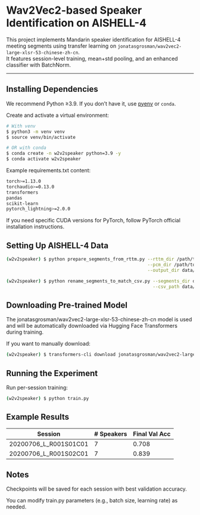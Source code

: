 # Wav2Vec2-based Speaker Identification on AISHELL-4

This project implements Mandarin speaker identification for AISHELL-4 meeting segments using transfer learning on `jonatasgrosman/wav2vec2-large-xlsr-53-chinese-zh-cn`.  
It features session-level training, mean+std pooling, and an enhanced classifier with BatchNorm.

---

## Installing Dependencies

We recommend Python ≥3.9. If you don’t have it, use [pyenv](https://github.com/pyenv/pyenv) or `conda`.

Create and activate a virtual environment:

```bash
# With venv
$ python3 -m venv venv
$ source venv/bin/activate

# OR with conda
$ conda create -n w2v2speaker python=3.9 -y
$ conda activate w2v2speaker
```

Example requirements.txt content:

```bash
torch>=1.13.0
torchaudio>=0.13.0
transformers
pandas
scikit-learn
pytorch_lightning>=2.0.0
```
If you need specific CUDA versions for PyTorch, follow PyTorch official installation instructions.

## Setting Up AISHELL-4 Data

```bash
(w2v2speaker) $ python prepare_segments_from_rttm.py --rttm_dir /path/to/rttm \
                                                     --pcm_dir /path/to/audio \
                                                     --output_dir data/segments

(w2v2speaker) $ python rename_segments_to_match_csv.py --segments_dir data/segments \
                                                       --csv_path data/data_fixed.csv

```

## Downloading Pre-trained Model

The jonatasgrosman/wav2vec2-large-xlsr-53-chinese-zh-cn model is used and will be automatically downloaded via Hugging Face Transformers during training.

If you want to manually download:

```bash
(w2v2speaker) $ transformers-cli download jonatasgrosman/wav2vec2-large-xlsr-53-chinese-zh-cn

```

## Running the Experiment

Run per-session training:

```bash
(w2v2speaker) $ python train.py

```
## Example Results

| Session                 | # Speakers | Final Val Acc |
| ----------------------- | ---------- | ------------- |
| 20200706\_L\_R001S01C01 | 7          | 0.708         |
| 20200706\_L\_R001S02C01 | 7          | 0.839         |

## Notes

Checkpoints will be saved for each session with best validation accuracy.

You can modify train.py parameters (e.g., batch size, learning rate) as needed.
